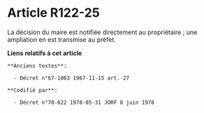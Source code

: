 # Article R122-25

La décision du maire est notifiée directement au propriétaire ; une ampliation en est transmise au préfet.

**Liens relatifs à cet article**

	**Anciens textes**:

	  - Décret n°67-1063 1967-11-15 art. 27

	**Codifié par**:

	  - Décret n°78-622 1978-05-31 JORF 8 juin 1978
